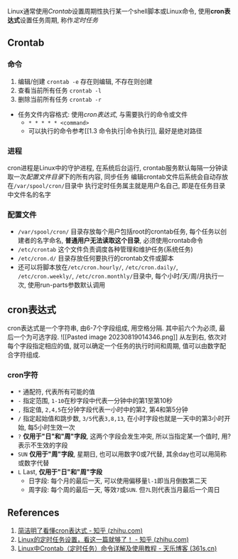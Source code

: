 Linux通常使用*Crontab*设置周期性执行某一个shell脚本或Linux命令, 使用**cron表达式**设置任务周期, 称作*定时任务*

## Crontab

### 命令
1. 编辑/创建 `crontab -e` 存在则编辑, 不存在则创建
2. 查看当前所有任务 `crontab -l`
3. 删除当前所有任务 `crontab -r`
- 任务文件内容格式: 使用*cron表达式*, 与需要执行的命令或文件
	- `* * * * * <command>` 
	- 可以执行的命令参考[[1.3 命令执行|命令执行]], 最好是绝对路径
### 进程
cron进程是Linux中的守护进程, 在系统后台运行, crontab服务默认每隔一分钟读取一次*配置文件目录*下的所有内容, 同步任务
编辑crontab文件后系统会自动存放在`/var/spool/cron/`目录中
执行定时任务属主就是用户名自己, 即是在任务目录中文件名的名字
### 配置文件
- `/var/spool/cron/` 目录存放每个用户包括root的crontab任务, 每个任务以创建者的名字命名, **普通用户无法读取这个目录**, 必须使用crontab命令
- `/etc/crontab` 这个文件负责调度各种管理和维护任务(系统任务)
- `/etc/cron.d/` 目录存放任何要执行的crontab文件或脚本
- 还可以将脚本放在`/etc/cron.hourly/`, `/etc/cron.daily/`, `/etc/cron.weekly/`, `/etc/cron.monthly/`目录中, 每个小时/天/周/月执行一次, 使用run-parts参数默认调用

## cron表达式
cron表达式是一个字符串, 由6-7个字段组成, 用空格分隔. 其中前六个为必须, 最后一个为可选字段.
![[Pasted image 20230819014346.png]]
从左到右, 依次对每个字段指定相应的值, 就可以确定一个任务的执行时间和周期, 值可以由数字配合字符组成.

### cron字符
- `*` 通配符, 代表所有可能的值
- `-` 指定范围, `1-10`在秒字段中代表一分钟中的第1至第10秒
- `,` 指定值, `2,4,5`在分钟字段代表一小时中的第2, 第4和第5分钟
- `/` 指定起始值和跳步数, `3/5`代表`3,8,13`, 在小时字段也就是一天中的第3小时开始, 每5小时生效一次
- `?` **仅用于"日"和"周"字段**, 这两个字段会发生冲突, 所以当指定某一个值时, 用?表示不生效的字段
- `SUN` **仅用于"周"字段**, 星期日, 也可以用数字0或7代替, 其余day也可以用简称或数字代替
- `L` Last, **仅用于"日"和"周"字段**
	- 日字段: 每个月的最后一天, 可以使用偏移量`l-1`即当月倒数第二天
	- 周字段: 每个周的最后一天, 等效`7`或`SUN`. 但`7L`则代表当月最后一个周日


## References
1. [简洁明了看懂cron表达式 - 知乎 (zhihu.com)](https://zhuanlan.zhihu.com/p/437328366)
2. [Linux的定时任务设置，看这一篇就够了！ - 知乎 (zhihu.com)](https://zhuanlan.zhihu.com/p/372043390)
3. [Linux中Crontab（定时任务）命令详解及使用教程 - 天乐博客 (361s.cn)](https://blog.361s.cn/107.html)